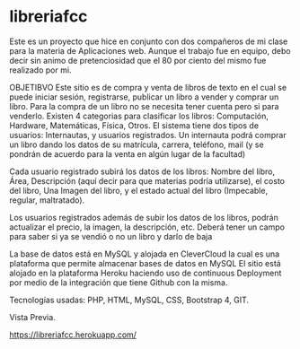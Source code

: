 # libreriafcc
Este es un proyecto que hice en conjunto con dos compañeros de mi clase para la materia de Aplicaciones web. 
Aunque el trabajo fue en equipo, debo decir sin animo de pretenciosidad que el 80 por ciento del mismo fue realizado por mi.

OBJETIBVO
Este sitio es de compra y venta de libros de texto en el cual se puede iniciar sesión, registrarse, publicar un libro a vender y comprar un libro.
Para la compra de un libro no se necesita tener cuenta pero si para venderlo. 
Existen 4 categorias para clasificar los libros: Computación, Hardware, Matemáticas, Física, Otros.
El sistema tiene dos tipos de usuarios: Internautas, y usuarios registrados.
Un internauta podrá comprar un libro dando los datos de su matrícula, carrera, teléfono, mail 
(y se pondrán de acuerdo para la venta en algún lugar de la facultad)

Cada usuario registrado subirá los datos de los libros: Nombre del libro, Área, Descripción 
(aquí decir para que materias podría utilizarse), el costo del libro, Una Imagen del libro, y el 
estado actual del libro (Impecable, regular, maltratado).

Los usuarios registrados además de subir los datos de los libros, podrán actualizar el precio, la 
imagen, la descripción, etc. Deberá tener un campo para saber si ya se vendió o no un libro y 
darlo de baja

La base de datos está en MySQL y alojada en CleverCloud la cual es una plataforma que permite almacenar bases de datos en MySQL 
El sitio está alojado en la plataforma Heroku haciendo uso de continuous Deployment 
por medio de la integración que tiene Github con la misma.

Tecnologías usadas: PHP, HTML, MySQL, CSS, Bootstrap 4, GIT.  

Vista Previa. 

https://libreriafcc.herokuapp.com/



